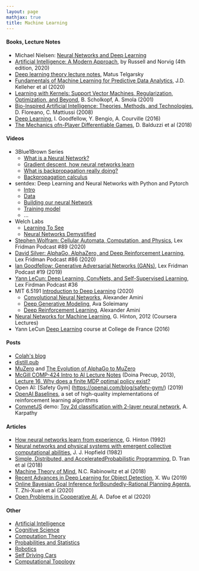 ```yaml
---
layout: page
mathjax: true
title: Machine Learning
---
```

#### Books, Lecture Notes
* Michael Nielsen: [Neural Networks and Deep Learning](http://neuralnetworksanddeeplearning.com/)
* [Artificial Intelligence: A Modern Approach](repository.unimal.ac.id/1022/1/Artificial%20Intelligence%20-%20A%20Modern%20Approach%203rd%20Ed%20-%20Stuart%20Russell%20and%20Peter%20Norvig%2C%20Berkeley%20%282010%29.pdf), by Russell and Norvig (4th edition, 2020)
* [Deep learning theory lecture notes](https://mjt.cs.illinois.edu/dlt/), Matus Telgarsky
* [Fundamentals of Machine Learning for Predictive Data Analytics](https://www.amazon.com/Fundamentals-Machine-Learning-Predictive-Analytics/dp/0262044692/ref=asc_df_0262044692/), J.D. Kelleher et al (2020)
* [Learning with Kernels: Support Vector Machines, Regularization, Optimization, and Beyond](https://www.amazon.com/Learning-Kernels-Regularization-Optimization-Computation/dp/0262194759), B. Scholkopf, A. Smola (2001)
* [Bio-Inspired Artificial Intelligence: Theories, Methods, and Technologies](https://www.amazon.com/Bio-Inspired-Artificial-Intelligence-Technologies-Intelligent/dp/0262062712), D. Floreano, C. Mattiussi (2008)
* [Deep Learning](https://www.amazon.com/Deep-Learning-Adaptive-Computation-Machine/dp/0262035618/), I. Goodfellow, Y. Bengio, A. Courville (2016)
* [The Mechanics ofn-Player Differentiable Games](https://arxiv.org/pdf/1802.05642.pdf), D. Balduzzi et al (2018)

#### Videos
* 3Blue1Brown Series
  * [What is a Neural Network?](https://www.youtube.com/watch?v=aircAruvnKk)
  * [Gradient descent, how neural networks learn](https://www.youtube.com/watch?v=IHZwWFHWa-w)
  * [What is backpropagation really doing?](https://www.youtube.com/watch?v=Ilg3gGewQ5U)
  * [Backpropagation calculus](https://www.youtube.com/watch?v=tIeHLnjs5U8)
* sentdex: Deep Learning and Neural Networks with Python and Pytorch
  * [Intro](https://www.youtube.com/watch?v=BzcBsTou0C0)
  * [Data](https://www.youtube.com/watch?v=i2yPxY2rOzs)
  * [Building our neural Network](https://www.youtube.com/watch?v=ixathu7U-LQ)
  * [Training model](https://www.youtube.com/watch?v=9j-_dOze4IM)
  * ...
* Welch Labs
  * [Learning To See](https://www.youtube.com/watch?v=i8D90DkCLhI)
  * [Neural Networks Demystified](https://www.youtube.com/watch?v=bxe2T-V8XRs)
* [Stephen Wolfram: Cellular Automata, Computation, and Physics](https://www.youtube.com/watch?v=ez773teNFYA&t=2539s), Lex Fridman Podcast #89 (2020)
* [David Silver: AlphaGo, AlphaZero, and Deep Reinforcement Learning](https://www.youtube.com/watch?v=uPUEq8d73JI&t=2499s), Lex Fridman Podcast #86 (2020)
* [Ian Goodfellow: Generative Adversarial Networks (GANs)](https://www.youtube.com/watch?v=Z6rxFNMGdn0&t=979s), Lex Fridman Podcast #19 (2019)
* [Yann LeCun: Deep Learning, ConvNets, and Self-Supervised Learning](https://www.youtube.com/watch?v=SGSOCuByo24), Lex Firdman Podcast #36
* MIT 6.5191 [Introduction to Deep Learning](https://www.youtube.com/watch?v=njKP3FqW3Sk&list=PLtBw6njQRU-rwp5__7C0oIVt26ZgjG9NI) (2020)
  * [Convolutional Neural Networks](https://www.youtube.com/watch?v=iaSUYvmCekI), Alexander Amini
  * [Deep Generative Modeling](https://www.youtube.com/watch?v=rZufA635dq4&list=PLtBw6njQRU-rwp5__7C0oIVt26ZgjG9NI&index=4), Ava Soleimany
  * [Deep Reinforcement Learning](https://www.youtube.com/watch?v=i6Mi2_QM3rA), Alexander Amini
* [Neural Networks for Machine Learning](https://www.cs.toronto.edu/~hinton/coursera_lectures.html), G. Hinton, 2012 (Coursera Lectures)
* Yann LeCun [Deep Learning](https://www.youtube.com/watch?v=ChLEJA6J2b8&list=PL80I41oVxglJ0kTDV7i3aHBIXe65nTxE7&index=6) course at College de France (2016)

#### Posts
* [Colah's blog](http://colah.github.io/)
* [distill.pub](https://distill.pub/)
* [MuZero](https://en.wikipedia.org/wiki/MuZero) and [The Evolution of AlphaGo to MuZero](https://towardsdatascience.com/the-evolution-of-alphago-to-muzero-c2c37306bf9)
* [McGill COMP-424 Intro to AI Lecture Notes](https://www.cs.mcgill.ca/~dprecup/courses/AI/Lectures) (Doina Precup, 2013), [Lecture 16, Why does a finite MDP optimal policy exist?](https://www.cs.mcgill.ca/~dprecup/courses/AI/Lectures/ai-lecture16.pdf)
* Open AI: [Safety Gym] (https://openai.com/blog/safety-gym/) (2019)
* [OpenAI Baselines](https://github.com/openai/baselines/), a set of high-quality implementations of reinforcement learning algorithms
* [ConvnetJS](https://cs.stanford.edu/people/karpathy/convnetjs/) demo: [Toy 2d classification with 2-layer neural network](https://cs.stanford.edu/people/karpathy/convnetjs//demo/classify2d.html), A. Karpathy

#### Articles
* [How neural networks learn from experience](http://www.cs.toronto.edu/~hinton/absps/sciam92.pdf), G. Hinton (1992)
* [Neural networks and physical systems with emergent collective computational abilities](https://www.ncbi.nlm.nih.gov/pmc/articles/PMC346238/pdf/pnas00447-0135.pdf), J. J. Hopfield (1982)
* [Simple, Distributed, and AcceleratedProbabilistic Programming](https://arxiv.org/pdf/1811.02091.pdf), D. Tran et al (2018)
* [Machine Theory of Mind](https://arxiv.org/pdf/1802.07740.pdf), N.C. Rabinowitz et al (2018)
* [Recent Advances in Deep Learning for Object Detection](https://arxiv.org/pdf/1908.03673.pdf), X. Wu (2019)
* [Online Bayesian Goal Inference forBoundedly-Rational Planning Agents](https://arxiv.org/pdf/2006.07532.pdf), T. Zhi-Xuan et al (2020)
* [Open Problems in Cooperative AI](https://arxiv.org/pdf/2012.08630.pdf), A. Dafoe et al (2020)

#### Other
* [Artificial Intelligence](artificial_intelligence.md)
* [Cognitive Science](cognitive_science.md)
* [Computation Theory](computation_theory.md)
* [Probabilities and Statistics](probabilities_and_statistics.md)
* [Robotics](robotics.md)
* [Self Driving Cars](self_driving_cars.md)
* [Computational Topology](computational_topology.md)
